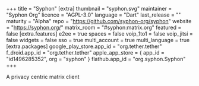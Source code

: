 +++
title = "Syphon"
[extra]
thumbnail = "syphon.svg"
maintainer = "Syphon Org"
licence = "AGPL-3.0"
language = "Dart"
last_release = ""
maturity = "Alpha"
repo = "https://github.com/syphon-org/syphon"
website = "https://syphon.org/"
matrix_room = "#syphon:matrix.org"
featured = false
[extra.features]
e2ee = true
spaces = false
voip_1to1 = false
voip_jitsi = false
widgets = false
sso = true
multi_account = true
multi_language = true
[extra.packages]
google_play_store.app_id = "org.tether.tether"
f_droid.app_id = "org.tether.tether"
apple_app_store = { app_id = "id1496285352", org = "syphon" }
flathub.app_id = "org.syphon.Syphon"
+++

A privacy centric matrix client
